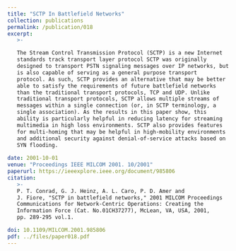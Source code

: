 ```yaml
---
title: "SCTP In Battlefield Networks"
collection: publications
permalink: /publication/018
excerpt:
   >-   

   The Stream Control Transmission Protocol (SCTP) is a new Internet
   standards track transport layer protocol SCTP was originally
   designed to transport PSTN signaling messages over IP networks, but
   is also capable of serving as a general purpose transport
   protocol. As such, SCTP provides an alternative that may be better
   able to satisfy the requirements of future battlefield networks
   than the traditional transport protocols, TCP and UDP. Unlike
   traditional transport protocols, SCTP allows multiple streams of
   messages within a single connection (or, in SCTP terminology, a
   single association). As the results in this paper show, this
   ability is particularly helpful in reducing latency for streaming
   multimedia in high loss environments. SCTP also provides features
   for multi-homing that may be helpful in high-mobility environments
   and additional security against denial-of-service attacks based on
   SYN flooding.
   
date: 2001-10-01
venue: "Proceedings IEEE MILCOM 2001. 10/2001"
paperurl: https://ieeexplore.ieee.org/document/985806
citation:
   >-
   P. T. Conrad, G. J. Heinz, A. L. Caro, P. D. Amer and
   J. Fiore, "SCTP in battlefield networks," 2001 MILCOM Proceedings
   Communications for Network-Centric Operations: Creating the
   Information Force (Cat. No.01CH37277), McLean, VA, USA, 2001,
   pp. 289-295 vol.1.

doi: 10.1109/MILCOM.2001.985806
pdf: ../files/paper018.pdf
---
```


